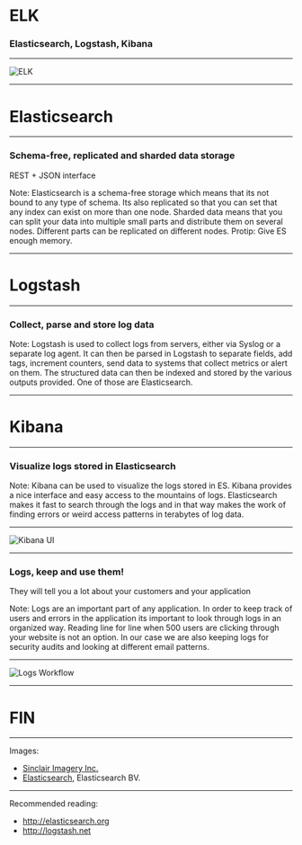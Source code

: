 # ELK

### Elasticsearch, Logstash, Kibana

---

![ELK](http://www.montaneelk.com/images/elk_gallery_12.jpg)

---

# Elasticsearch

---

### Schema-free, replicated and sharded data storage

REST + JSON interface

Note:
Elasticsearch is a schema-free storage which means that its not bound to any
type of schema. Its also replicated so that you can set that any index can
exist on more than one node. Sharded data means that you can split your data
into multiple small parts and distribute them on several nodes. Different
parts can be replicated on different nodes.
Protip: Give ES enough memory.

---

# Logstash

---

### Collect, parse and store log data

Note:
Logstash is used to collect logs from servers, either via Syslog or a separate
log agent. It can then be parsed in Logstash to separate fields, add tags,
increment counters, send data to systems that collect metrics or alert on
them. The structured data can then be indexed and stored by the various
outputs provided. One of those are Elasticsearch.

---

# Kibana

---

### Visualize logs stored in Elasticsearch

Note:
Kibana can be used to visualize the logs stored in ES. Kibana provides a nice
interface and easy access to the mountains of logs. Elasticsearch makes it
fast to search through the logs and in that way makes the work of finding
errors or weird access patterns in terabytes of log data.

---

![Kibana
UI](http://www.elasticsearch.org/content/uploads/2013/08/Screen-Shot-2013-07-11-at-5.00.28-PM.png)

---

### Logs, keep and use them!

They will tell you a lot about your customers and your application

Note:
Logs are an important part of any application. In order to keep track of users
and errors in the application its important to look through logs in an
organized way. Reading line for line when 500 users are clicking through your
website is not an option. In our case we are also keeping logs for security
audits and looking at different email patterns.

---

![Logs Workflow](http://rashidkpc.github.io/Kibana/images/metrics.png)

---

# FIN

---

Images:

* [Sinclair Imagery Inc.](http://www.montaneelk.com/updates_elk.php)
* [Elasticsearch](http://elasticsearch.org), Elasticsearch BV.

---

Recommended reading:

* http://elasticsearch.org
* http://logstash.net
